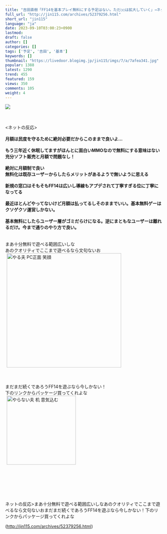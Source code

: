 ```yaml
---
title: "吉田直樹「FF14を基本プレイ無料にする予定はない。ただ○○は拡大していく」→ネットで賞賛の嵐に！ : オレ的ゲーム速報＠刃"
full_url: "http://jin115.com/archives/52379256.html"
short_url: "jin115"
language: "ja"
date: 2023-09-10T03:00:23+0900
lastmod: 
draft: false
author: []
categories: []
tags: ['予定', '吉田', '基本']
keywords: []
thumbnail: "https://livedoor.blogimg.jp/jin115/imgs/7/a/7afea341.jpg"
popular: 1388
latest: 1290
trend: 455
featured: 159
views: 350
comments: 105
weight: 4
---
```


![](https://livedoor.blogimg.jp/jin115/imgs/7/a/7afea341.jpg)

<div><a name='more'></a> <br> <br> <ネットの反応><br> <br> <b>月額は民度を守るために絶対必要だからこのままで良いよ…</b><br> <br> <b>もう三年近く休眠してますがほんとに面白いMMOなので無料にする意味はない<br> 充分ソフト販売と月額で問題なし！</b><br> <br> <b>絶対に月額制で良い<br> 無料化は既存ユーザーからしたらメリットがあるようで無いように思える<br> </b><br> <b>新規の窓口はそもそもFF14は広いし導線もアプデされて丁寧すぎる位に丁寧になってる </b><br> <br> <b>最近ほとんどやってないけど月額は払ってるしそのままでいい。基本無料ゲーはクソゲクソ運営しかない。</b><br> <br> <b>基本無料にしたらユーザー層がゴミだらけになる。逆にまともなユーザーは離れるだけ。今まで通りのやり方で良い。</b><br> <br> <br> まあ十分無料で遊べる範囲広いしな<br> あのクオリティでここまで遊べるなら文句ないお<br> <img src='https://livedoor.blogimg.jp/jin115/imgs/2/7/27833c1c.gif' alt='やる夫 PC正面 笑顔' width='368' border='0' hspace='5' class='pict'><br> <br> <br> <br> まだまだ続くであろうFF14を遊ぶなら今しかない！<br> 下のリンクからパッケージ買ってくれよな<br> <img src='https://livedoor.blogimg.jp/jin115/imgs/5/7/57e6ea90.gif' alt='やらない夫 机 意気込む' width='222' border='0' hspace='5' class='pict'><br> <br> <br> <br> <br> <br> <br> <p>ネットの反応>まあ十分無料で遊べる範囲広いしなあのクオリティでここまで遊べるなら文句ないおまだまだ続くであろうFF14を遊ぶなら今しかない！下のリンクからパッケージ買ってくれよな</p></div>

(http://jin115.com/archives/52379256.html)
